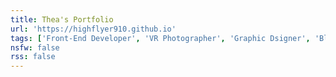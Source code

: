 ```yaml
---
title: Thea's Portfolio
url: 'https://highflyer910.github.io'
tags: ['Front-End Developer', 'VR Photographer', 'Graphic Dsigner', 'Blogger']
nsfw: false
rss: false
---
```

